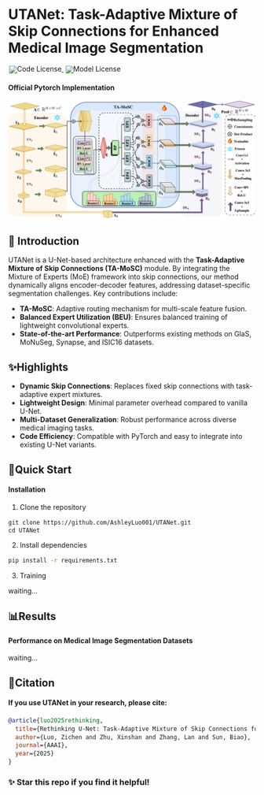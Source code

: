
# UTANet: Task-Adaptive Mixture of Skip Connections for Enhanced Medical Image Segmentation
<div align="left" style="line-height: 1;">
  <a href="https://github.com/deepseek-ai/DeepSeek-V3/blob/main/LICENSE-CODE" style="margin: 2px;">
    <img alt="Code License" src="https://img.shields.io/badge/Code_License-MIT-f5de53?&color=f5de53" style="display: inline-block; vertical-align: middle;"/>
  </a>
  <a href="https://github.com/deepseek-ai/DeepSeek-V3/blob/main/LICENSE-MODEL" style="margin: 2px;">
    <img alt="Model License" src="https://img.shields.io/badge/Model_License-Model_Agreement-f5de53?&color=f5de53" style="display: inline-block; vertical-align: middle;"/>
  </a>
</div>

#### Official Pytorch Implementation
![structure](./assets/architecture.png)

## 📌 Introduction
UTANet is a U-Net-based architecture enhanced with the **Task-Adaptive Mixture of Skip Connections (TA-MoSC)** module. By integrating the Mixture of Experts (MoE) framework into skip connections, our method dynamically aligns encoder-decoder features, addressing dataset-specific segmentation challenges. Key contributions include:

- **TA-MoSC**: Adaptive routing mechanism for multi-scale feature fusion.
- **Balanced Expert Utilization (BEU)**: Ensures balanced training of lightweight convolutional experts.
- **State-of-the-art Performance**: Outperforms existing methods on GlaS, MoNuSeg, Synapse, and ISIC16 datasets.

## ✨Highlights
- **Dynamic Skip Connections**: Replaces fixed skip connections with task-adaptive expert mixtures.
- **Lightweight Design**: Minimal parameter overhead compared to vanilla U-Net.
- **Multi-Dataset Generalization**: Robust performance across diverse medical imaging tasks.
- **Code Efficiency**: Compatible with PyTorch and easy to integrate into existing U-Net variants.

## 🚀Quick Start
#### Installation
1. Clone the repository
```shell
git clone https://github.com/AshleyLuo001/UTANet.git  
cd UTANet
```
2. Install dependencies
```bash
pip install -r requirements.txt
```
3. Training

waiting...

## 📊Results
#### Performance on Medical Image Segmentation Datasets
waiting...









## 📜Citation
#### If you use UTANet in your research, please cite:
```bibtex
@article{luo2025rethinking,  
  title={Rethinking U-Net: Task-Adaptive Mixture of Skip Connections for Enhanced Medical Image Segmentation},  
  author={Luo, Zichen and Zhu, Xinshan and Zhang, Lan and Sun, Biao},  
  journal={AAAI},  
  year={2025}  
}
```


### ✨ Star this repo if you find it helpful!

